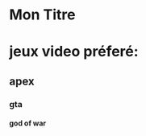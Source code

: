 # Mon Titre 
<ls>
  <h1> jeux video préferé:
   <h2> apex
    <h3> gta
      <h4> god of war

</ls>
